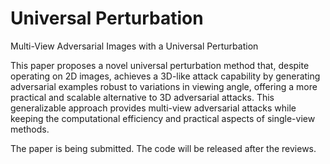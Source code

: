# Universal Perturbation

Multi-View Adversarial Images with a Universal Perturbation

This paper proposes a novel universal perturbation method that, despite operating on 2D images, achieves a 3D-like attack capability by generating adversarial examples robust to variations in viewing angle, offering a more practical and scalable alternative to 3D adversarial attacks. This generalizable approach provides multi-view adversarial attacks while keeping the computational efficiency and practical aspects of single-view methods.

The paper is being submitted. The code will be released after the reviews. 

